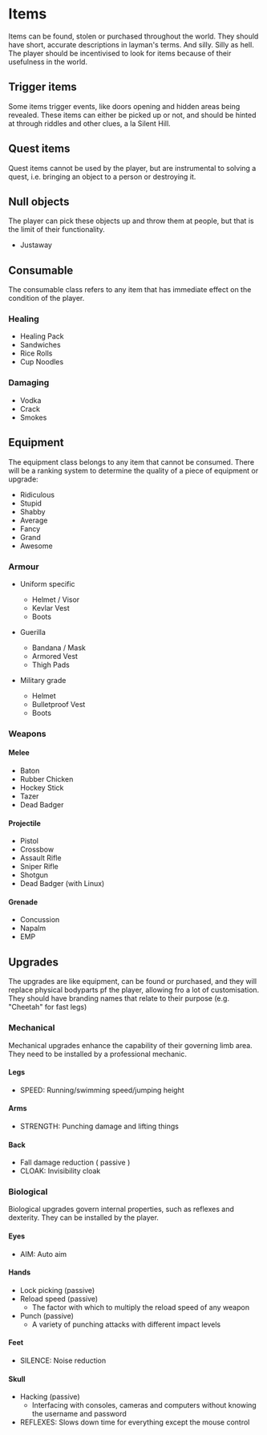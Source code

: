 Items 
=====
Items can be found, stolen or purchased throughout the world. They should have short, accurate descriptions in layman's terms. And silly. Silly as hell. The player should be incentivised to look for items because of their usefulness in the world. 

## Trigger items
Some items trigger events, like doors opening and hidden areas being revealed. These items can either be picked up or not, and should be hinted at through riddles and other clues, a la Silent Hill.

## Quest items
Quest items cannot be used by the player, but are instrumental to solving a quest, i.e. bringing an object to a person or destroying it.

## Null objects
The player can pick these objects up and throw them at people, but that is the limit of their functionality.
- Justaway

## Consumable
The consumable class refers to any item that has immediate effect on the condition of the player.

### Healing
- Healing Pack
- Sandwiches
- Rice Rolls
- Cup Noodles

### Damaging
- Vodka
- Crack
- Smokes

## Equipment
The equipment class belongs to any item that cannot be consumed. There will be a ranking system to determine the quality of a piece of equipment or upgrade:
- Ridiculous
- Stupid
- Shabby
- Average
- Fancy
- Grand
- Awesome

### Armour
- Uniform specific
  - Helmet / Visor
  - Kevlar Vest
  - Boots

- Guerilla
  - Bandana / Mask
  - Armored Vest
  - Thigh Pads

- Military grade
  - Helmet
  - Bulletproof Vest
  - Boots

### Weapons
#### Melee
- Baton
- Rubber Chicken
- Hockey Stick
- Tazer
- Dead Badger

#### Projectile
- Pistol
- Crossbow
- Assault Rifle
- Sniper Rifle
- Shotgun
- Dead Badger (with Linux)

#### Grenade
- Concussion
- Napalm
- EMP

## Upgrades
The upgrades are like equipment, can be found or purchased, and they will replace physical bodyparts pf the player, allowing fro a lot of customisation. They should have branding names that relate to their purpose (e.g. "Cheetah" for fast legs)

### Mechanical
Mechanical upgrades enhance the capability of their governing limb area. They need to be installed by a professional mechanic.

#### Legs
- SPEED: Running/swimming speed/jumping height

#### Arms  
- STRENGTH: Punching damage and lifting things

#### Back   
- Fall damage reduction ( passive )
- CLOAK: Invisibility cloak

### Biological
Biological upgrades govern internal properties, such as reflexes and dexterity. They can be installed by the player.

#### Eyes  
- AIM: Auto aim

#### Hands  
- Lock picking (passive)
- Reload speed (passive)
  - The factor with which to multiply the reload speed of any weapon
- Punch (passive)
  - A variety of punching attacks with different impact levels

#### Feet 
- SILENCE: Noise reduction

#### Skull 
- Hacking (passive)
  - Interfacing with consoles, cameras and computers without knowing the username and password
- REFLEXES: Slows down time for everything except the mouse control
